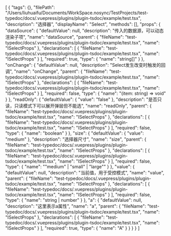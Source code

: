 [
  {
    "tags": {},
    "filePath": "/Users/liuhuaifu/Documents/WorkSpace.nosync/TestProjects/test-typedoc/docs/.vuepress/plugins/plugin-tsdoc/example/test.tsx",
    "description": "选择器",
    "displayName": "Select",
    "methods": [],
    "props": {
      "dataSource": {
        "defaultValue": null,
        "description": "传入的数据源，可以动态渲染子项",
        "name": "dataSource",
        "parent": {
          "fileName": "test-typedoc/docs/.vuepress/plugins/plugin-tsdoc/example/test.tsx",
          "name": "ISelectProps"
        },
        "declarations": [
          {
            "fileName": "test-typedoc/docs/.vuepress/plugins/plugin-tsdoc/example/test.tsx",
            "name": "ISelectProps"
          }
        ],
        "required": true,
        "type": {
          "name": "string[]"
        }
      },
      "onChange": {
        "defaultValue": null,
        "description": "Select发生改变时触发的回调",
        "name": "onChange",
        "parent": {
          "fileName": "test-typedoc/docs/.vuepress/plugins/plugin-tsdoc/example/test.tsx",
          "name": "ISelectProps"
        },
        "declarations": [
          {
            "fileName": "test-typedoc/docs/.vuepress/plugins/plugin-tsdoc/example/test.tsx",
            "name": "ISelectProps"
          }
        ],
        "required": false,
        "type": {
          "name": "(item: string) => void"
        }
      },
      "readOnly": {
        "defaultValue": {
          "value": "false"
        },
        "description": "是否只读，只读模式下可以展开弹层但不能选",
        "name": "readOnly",
        "parent": {
          "fileName": "test-typedoc/docs/.vuepress/plugins/plugin-tsdoc/example/test.tsx",
          "name": "ISelectProps"
        },
        "declarations": [
          {
            "fileName": "test-typedoc/docs/.vuepress/plugins/plugin-tsdoc/example/test.tsx",
            "name": "ISelectProps"
          }
        ],
        "required": false,
        "type": {
          "name": "boolean"
        }
      },
      "size": {
        "defaultValue": {
          "value": "medium"
        },
        "description": "选择器尺寸",
        "name": "size",
        "parent": {
          "fileName": "test-typedoc/docs/.vuepress/plugins/plugin-tsdoc/example/test.tsx",
          "name": "ISelectProps"
        },
        "declarations": [
          {
            "fileName": "test-typedoc/docs/.vuepress/plugins/plugin-tsdoc/example/test.tsx",
            "name": "ISelectProps"
          }
        ],
        "required": false,
        "type": {
          "name": "\"medium\" | \"small\" | \"large\""
        }
      },
      "value": {
        "defaultValue": null,
        "description": "当前值，用于受控模式",
        "name": "value",
        "parent": {
          "fileName": "test-typedoc/docs/.vuepress/plugins/plugin-tsdoc/example/test.tsx",
          "name": "ISelectProps"
        },
        "declarations": [
          {
            "fileName": "test-typedoc/docs/.vuepress/plugins/plugin-tsdoc/example/test.tsx",
            "name": "ISelectProps"
          }
        ],
        "required": false,
        "type": {
          "name": "string | number"
        }
      },
      "a": {
        "defaultValue": null,
        "description": "这里表示a属性",
        "name": "a",
        "parent": {
          "fileName": "test-typedoc/docs/.vuepress/plugins/plugin-tsdoc/example/test.tsx",
          "name": "ISelectProps"
        },
        "declarations": [
          {
            "fileName": "test-typedoc/docs/.vuepress/plugins/plugin-tsdoc/example/test.tsx",
            "name": "ISelectProps"
          }
        ],
        "required": true,
        "type": {
          "name": "A"
        }
      }
    }
  }
]